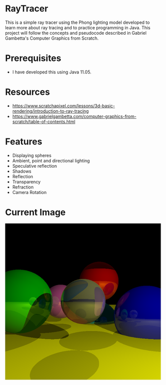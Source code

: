 # RayTracer
This is a simple ray tracer using the Phong lighting model developed to learn more about ray tracing and to practice programming in Java. This project will follow the concepts and pseudocode described in Gabriel Gambetta's Computer Graphics from Scratch.

# Prerequisites
- I have developed this using Java 11.05.

# Resources
- https://www.scratchapixel.com/lessons/3d-basic-rendering/introduction-to-ray-tracing
- https://www.gabrielgambetta.com/computer-graphics-from-scratch/table-of-contents.html

# Features
- Displaying spheres
- Ambient, point and directional lighting
- Speculative reflection
- Shadows
- Reflection
- Transparency
- Refraction
- Camera Rotation

# Current Image

![image.png](https://github.com/SuspiciousWaveforms/RayTracer/blob/master/image.png)
